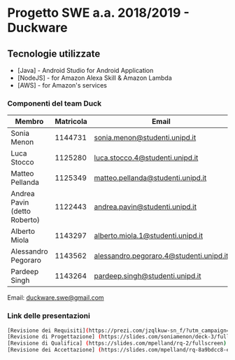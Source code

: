 
# Progetto SWE a.a. 2018/2019 - Duckware

## Tecnologie utilizzate

* [Java] - Android Studio for Android Application
* [NodeJS] - for Amazon Alexa Skill & Amazon Lambda
* [AWS] - for Amazon's services
 
### Componenti del team Duck 
| Membro | Matricola | Email |
|---------|-----------|-------|
Sonia Menon | 1144731 | sonia.menon@studenti.unipd.it
Luca Stocco  | 1125280 | luca.stocco.4@studenti.unipd.it
Matteo Pellanda | 1125349 | matteo.pellanda@studenti.unipd.it
Andrea Pavin (detto Roberto) | 1122443 | andrea.pavin@studenti.unipd.it
Alberto Miola | 1143297 | alberto.miola.1@studenti.unipd.it
Alessandro Pegoraro | 1143562 | alessandro.pegoraro.4@studenti.unipd.it
Pardeep Singh | 1143264 | pardeep.singh@studenti.unipd.it

Email: duckware.swe@gmail.com

### Link delle presentazioni 
```sh
[Revisione dei Requisiti](https://prezi.com/jzqlkuw-sn_f/?utm_campaign=share&utm_medium=copy&rc=ex0share)
[Revisione di Progettazione] (https://slides.com/soniamenon/deck-3/fullscreen)
[Revisione di Qualifica] (https://slides.com/mpelland/rq-2/fullscreen)
[Revisione dei Accettazione] (https://slides.com/mpelland/rq-8a9bdcc8-ec12-4f8e-9f97-696ba6368677/fullscreen)
```